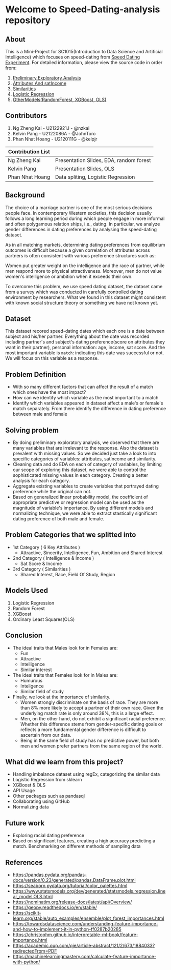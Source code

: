 # Welcome to Speed-Dating-analysis repository

## About
This is a Mini-Project for SC1015(Introduction to Data Science and Artificial Intelligence) which focuses on speed-dating from [Speed Dating Experiment](https://www.kaggle.com/datasets/annavictoria/speed-dating-experiment). For detailed information, please view the source code in order from:


1. [Preliminary Exploratory Analysis](https://github.com/JohnToro-CZAF/SpeedDating-SC1015-project/blob/main/1-PreliminaryExploratoryAnalysis.ipynb)
2. [Attributes And satIncome](https://github.com/JohnToro-CZAF/SpeedDating-SC1015-project/blob/main/2-Attributes%26incomeSAT.ipynb)
3. [Similarities](https://github.com/JohnToro-CZAF/SpeedDating-SC1015-project/blob/main/3-Similarities.ipynb)
4. [Logistic Regression](https://github.com/JohnToro-CZAF/SpeedDating-SC1015-project/blob/main/4-LogisticRegression.ipynb)
5. [OtherModels(RandomForest, XGBoost, OLS)](https://github.com/JohnToro-CZAF/SpeedDating-SC1015-project/blob/main/5-OtherModels(RandomForest%2C%20XGBoost%2C%20OLS).ipynb)

## Contributors

1. Ng Zheng Kai - U2122921J - @nzkai 
2. Kelvin Pang - U2122086A - @JohnToro
3. Phan Nhat Hoang - U2120111G - @kelpjr

| Contribution List     	|                                 	        |
|-----------------------	|------------------------------------	    |             
| Ng Zheng Kai 	            | Presentation Slides, EDA, random forest   |
| Kelvin Pang            	| Presentation Slides, OLS                  |
| Phan Nhat Hoang           | Data spliting, Logistic Regression	    |

## Background
The choice of a marriage partner is one of the most serious 
decisions people face. In contemporary Western societies, this 
decision usually follows a long learning period during which 
people engage in more informal and often polygamous relation 
ships, i.e., dating. In particular, we analyze gender differences in dating preferences by analysing the speed-dating dataset. 

As in all matching markets, determining dating preferences from equilibrium 
outcomes is difficult because a given correlation of attributes across 
partners is often consistent with various preference structures such as:

Women put greater weight on the intelligence and the race of partner, while 
men respond more to physical attractiveness. Moreover, men do not value women's 
intelligence or ambition when it exceeds their own. 

To overcome this problem, we use speed dating dataset, the dataset came from a survey which was conducted in carefully controlled dating environment by researchers. What we found in this dataset might consistent with known social structure theory or something we have not known yet. 
     
## Dataset
This dataset recored speed-dating dates which each one is a date between subject and his/her partner. Everything about the date was recorded including partner's and subject's dating preference(score on attributes they want in their partner), personal information: age, income, sat score. And the most important variable is `match`: indicating this date was successful or not. We will focus on this variable as a response.
## Problem Definition
- With so many different factors that can affect the result of a match which ones have the most impact?
- How can we identify which variable as the most important to a match
- Identify which variables appeared in dataset affect a male's or female's match separately. From there identify the difference in dating preference between male and female

## Solving problem
- By doing preliminary exploratory analysis, we observed that there are many variables that are irrelevant to the response. Also the dataset is prevalent with missing values. So we decided just take a look to into specific categories of variables: attributes, satIncome and similarity. 
- Cleaning data and do EDA on each of category of variables, by limiting our scope of exploring this dataset, we were able to control the sophisticated missing values in each category. Creating a better analysis for each category.
- Aggregate existing variables to create variables that portrayed dating preference while the original can not.
- Based on generalized linear probability model, the coefficient of appropriate predictive or regression model can be used as the magnitude of variable's importance. By using different models and normalizing technique, we were able to extract stastically significant dating preference of both male and female.

## Problem Categories that we splitted into
- 1st Category ( 6 Key Attributes )
   - Attractive, Sincerity, Intelligence, Fun, Ambition and Shared Interest
- 2nd Category ( Intelligence & Income )
   - Sat Score & Income
- 3rd Category ( Similarities )
   - Shared Interest, Race, Field Of Study, Region

## Models Used

1. Logistic Regression
2. Random Forest
3. XGBoost
4. Ordinary Least Squares(OLS)

## Conclusion
- The ideal traits that Males look for in Females are:
   - Fun
   - Attractive
   - Intelligence
   - Similar interest
- The ideal traits that Females look for in Males are:
   - Humurous
   - Inteligence
   - Similar field of study
- Finally, we look at the importance of similarity. 
   - Women strongly discriminate on the basis of race. They are more than 8% more 
    likely to accept a partner of their own race. Given the underlying 
    match rate is only around 38%, this is a large effect. 
   - Men, on the other hand, do not exhibit a significant racial preference. Whether this 
    difference stems from gender-specific dating goals or reflects a 
    more fundamental gender difference is difficult to ascertain from 
    our data. 
   - Being in the same field of study has no predictive 
    power, but both men and women prefer partners from the same 
    region of the world. 


## What did we learn from this project?
- Handling imbalance dataset using regEx, categorizing the similar data
- Logistic Regression from sklearn
- XGBoost & OLS
- API Usage
- Other packages such as pandasql
- Collaborating using GitHub
- Normalizing data

## Future work
- Exploring racial dating preference
- Based on significant features, creating a high accuracy predicting a match. Benchmarking on different methods of sampling data

## References
- https://pandas.pydata.org/pandas-docs/version/0.23/generated/pandas.DataFrame.plot.html
- https://seaborn.pydata.org/tutorial/color_palettes.html
- https://www.statsmodels.org/dev/generated/statsmodels.regression.linear_model.OLS.html
- https://nominatim.org/release-docs/latest/api/Overview/
- https://geopy.readthedocs.io/en/stable/
- https://scikit-learn.org/stable/auto_examples/ensemble/plot_forest_importances.html
- https://towardsdatascience.com/understanding-feature-importance-and-how-to-implement-it-in-python-ff0287b20285
- https://christophm.github.io/interpretable-ml-book/feature-importance.html
- https://academic.oup.com/qje/article-abstract/121/2/673/1884033?redirectedFrom=PDF
- https://machinelearningmastery.com/calculate-feature-importance-with-python/
